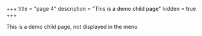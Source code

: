 +++ title = "page 4"
description = "This is a demo child page"
hidden = true +++

This is a demo child page, not displayed in the menu
